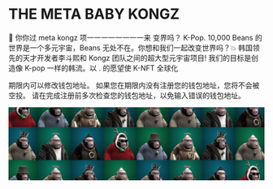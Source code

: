 # THE META BABY KONGZ

💫 你你过 meta kongz 项一一一一一一一一来 变界吗？ K-Pop. 10,000 Beans 的世界是一个多元宇宙，Beans 无处不在。你想和我们一起改变世界吗？💥 韩国领先的天才开发者李斗熙和 Kongz 团队之间的超大型元宇宙项目! 我们的目标是创造像 K-pop 一样的韩流。以 . 的愿望使 K-NFT 全球化

期限内可以修改钱包地址。
如果您在期限内没有注册您的钱包地址，您将不会被空投。
请在完成注册前多次检查您的钱包地址，以免输入错误的钱包地址。

![unnamed](unnamed.png)
